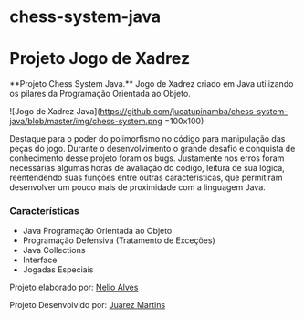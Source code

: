 # chess-system-java
<h1>Projeto Jogo de Xadrez</h1>

<p>**Projeto Chess System Java.** Jogo de Xadrez criado em Java
utilizando os pilares da Programação Orientada ao Objeto.<p>

![Jogo de Xadrez Java](https://github.com/jucatupinamba/chess-system-java/blob/master/img/chess-system.png  =100x100)

<p>Destaque para o poder do polimorfismo no código para manipulação
das peças do jogo. Durante o desenvolvimento o grande desafio e conquista
de conhecimento desse projeto foram os bugs. Justamente nos erros foram necessárias
algumas horas de avaliação do código, leitura de sua lógica, reentendendo suas funções
entre outras características, que permitiram desenvolver um pouco mais de proximidade com
a linguagem Java.</p>


<h3>Características</h3>

* Java Programação Orientada ao Objeto
* Programação Defensiva (Tratamento de Exceções)
* Java Collections
* Interface
* Jogadas Especiais

Projeto elaborado por: [Nelio Alves](https://github.com/acenelio/)

Projeto Desenvolvido por: [Juarez Martins](https://www.linkedin.com/in/juarez-martins-de-oliveira-junior/)
